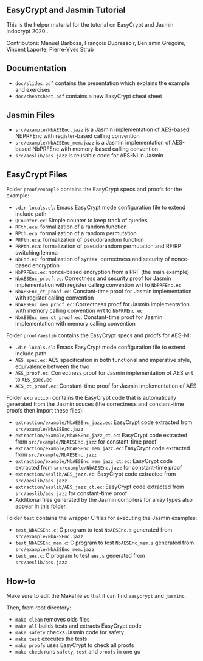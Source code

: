## EasyCrypt and Jasmin Tutorial

This is the helper material for the tutorial on EasyCrypt and Jasmin  Indocrypt 2020 .

Contributors: Manuel Barbosa, François Dupressoir, Benjamin Grégoire, Vincent Laporte, Pierre-Yves Strub

## Documentation

- `doc/slides.pdf` contains the presentation which explains the example and exercises
- `doc/cheatsheet.pdf` contains a new EasyCrypt cheat sheet


## Jasmin Files

- `src/example/NbAESEnc.jazz` is a Jasmin implementation of AES-based NbPRFEnc with register-based calling convention
- `src/example/NbAESEnc_mem.jazz` is a Jasmin implementation of AES-based NbPRFEnc with memory-based calling convention
- `src/aeslib/aes.jazz` is reusable code for AES-NI in Jasmin

## EasyCrypt Files

Folder `proof/example` contains the EasyCrypt specs and proofs for the example:

- `.dir-locals.el`: Emacs EasyCrypt mode configuration file to extend include path
- `QCounter.ec`: Simple counter to keep track of queries
- `RFth.eca`: formalization of a random function
- `RPth.eca`: formalization of a random permutation
- `PRFth.eca`: formalization of pseudorandom function
- `PRPth.eca`: formalization of pseudorandom permutation and RF/RP switching lemma
- `NbEnc.ec`: formalization of syntax, correctness and security of nonce-based encryption
- `NbPRFEnc.ec`: nonce-based encryption from a PRF (the main example)
- `NbAESEnc_proof.ec`: Correctness and security proof for Jasmin implementation with register calling convention wrt to `NbPRFEnc.ec`
- `NbAESEnc_ct_proof.ec`: Constant-time proof for Jasmin implementation with register calling convention
- `NbAESEnc_mem_proof.ec`: Correctness proof for Jasmin implementation with memory calling convention wrt to `NbPRFEnc.ec`
- `NbAESEnc_mem_ct_proof.ec`: Constant-time proof for Jasmin implementation with memory calling convention

Folder `proof/aeslib` contains the EasyCrypt specs and proofs for AES-NI:

- `.dir-locals.el`: Emacs EasyCrypt mode configuration file to extend include path
- `AES_spec.ec`: AES specification in both functional and imperative style, equivalence between the two
- `AES_proof.ec`: Correctness proof for Jasmin implementation of AES wrt to `AES_spec.ec`
- `AES_ct_proof.ec`: Constant-time proof for Jasmin implementation of AES

Folder `extraction` contains the EasyCrypt code that is automatically generated from the Jasmin souces (the correctness and constant-time proofs then import these files):

- `extraction/example/NbAESEnc_jazz.ec`: EasyCrypt code extracted from `src/example/NbAESEnc.jazz`
- `extraction/example/NbAESEnc_jazz_ct.ec`: EasyCrypt code extracted from `src/example/NbAESEnc.jazz` for constant-time proof
- `extraction/example/NbAESEnc_mem_jazz.ec`: EasyCrypt code extracted from `src/example/NbAESEnc.jazz`
- `extraction/example/NbAESEnc_mem_jazz_ct.ec`: EasyCrypt code extracted from `src/example/NbAESEnc.jazz` for constant-time proof
- `extraction/aeslib/AES_jazz.ec`: EasyCrypt code extracted from `src/aeslib/aes.jazz`
- `extraction/aeslib/AES_jazz_ct.ec`: EasyCrypt code extracted from `src/aeslib/aes.jazz` for constant-time proof
- Additional files generated by the Jasmin compilers for array types also appear in this folder.

Folder `test` contains the wrapper C files for executing the Jasmin examples:

- `test_NbAESEnc.c`: C program to test `NbAESEnc.s` generated from `src/example/NbAESEnc.jazz`
- `test_NbAESEnc_mem.c`: C program to test `NbAESEnc_mem.s` generated from `src/example/NbAESEnc_mem.jazz`
- `test_aes.c`: C program to test `aes.s` generated from `src/aeslib/aes.jazz`

## How-to

Make sure to edit the Makefile so that it can find `easycrypt` and `jasminc`.

Then, from root directory:

- `make clean` removes olds files
- `make all` builds tests and extracts EasyCrypt code
- `make safety` checks Jasmin code for safety
- `make test` executes the tests
- `make proofs` uses EasyCrypt to check all proofs
- `make check` runs `safety`, `test` and `proofs` in one go

